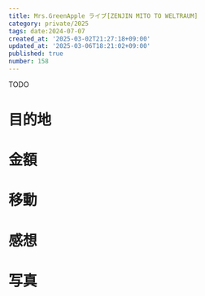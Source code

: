 ```yaml
---
title: Mrs.GreenApple ライブ[ZENJIN MITO TO WELTRAUM]
category: private/2025
tags: date:2024-07-07
created_at: '2025-03-02T21:27:18+09:00'
updated_at: '2025-03-06T18:21:02+09:00'
published: true
number: 158
---
```


TODO

# 目的地


# 金額


# 移動


# 感想


# 写真

